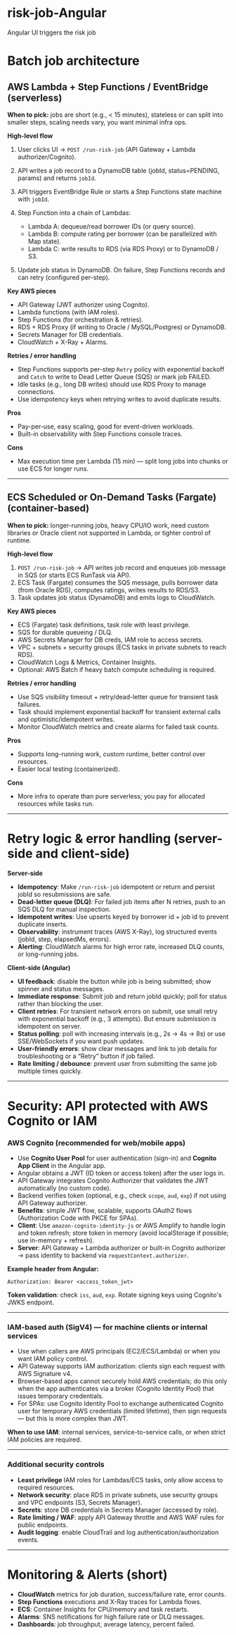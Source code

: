 # risk-job-Angular
Angular UI triggers the risk job

# **Batch job architecture**

## **AWS Lambda + Step Functions / EventBridge** (serverless)

**When to pick:** jobs are short (e.g., < 15 minutes), stateless or can split into smaller steps, scaling needs vary, you want minimal infra ops.

**High-level flow**

1. User clicks UI → `POST /run-risk-job` (API Gateway + Lambda authorizer/Cognito).
2. API writes a job record to a DynamoDB table (jobId, status=PENDING, params) and returns `jobId`.
3. API triggers EventBridge Rule or starts a Step Functions state machine with `jobId`.
4. Step Function into a chain of Lambdas:

   * Lambda A: dequeue/read borrower IDs (or query source).
   * Lambda B: compute rating per borrower (can be parallelized with Map state).
   * Lambda C: write results to RDS (via RDS Proxy) or to DynamoDB / S3.
5. Update job status in DynamoDB. On failure, Step Functions records and can retry (configured per-step).

**Key AWS pieces**

* API Gateway (JWT authorizer using Cognito).
* Lambda functions (with IAM roles).
* Step Functions (for orchestration & retries).
* RDS + RDS Proxy (if writing to Oracle / MySQL/Postgres) or DynamoDB.
* Secrets Manager for DB credentials.
* CloudWatch + X-Ray + Alarms.

**Retries / error handling**

* Step Functions supports per-step `Retry` policy with exponential backoff and `Catch` to write to Dead Letter Queue (SQS) or mark job FAILED.
* Idle tasks (e.g., long DB writes) should use RDS Proxy to manage connections.
* Use idempotency keys when retrying writes to avoid duplicate results.

**Pros**

* Pay-per-use, easy scaling, good for event-driven workloads.
* Built-in observability with Step Functions console traces.

**Cons**

* Max execution time per Lambda (15 min) — split long jobs into chunks or use ECS for longer runs.

---

## **ECS Scheduled or On-Demand Tasks (Fargate)** (container-based)

**When to pick:** longer-running jobs, heavy CPU/IO work, need custom libraries or Oracle client not supported in Lambda, or tighter control of runtime.

**High-level flow**

1. `POST /run-risk-job` → API writes job record and enqueues job message in SQS (or starts ECS RunTask via API).
2. ECS Task (Fargate) consumes the SQS message, pulls borrower data (from Oracle RDS), computes ratings, writes results to RDS/S3.
3. Task updates job status (DynamoDB) and emits logs to CloudWatch.

**Key AWS pieces**

* ECS (Fargate) task definitions, task role with least privilege.
* SQS for durable queueing / DLQ.
* AWS Secrets Manager for DB creds, IAM role to access secrets.
* VPC + subnets + security groups (ECS tasks in private subnets to reach RDS).
* CloudWatch Logs & Metrics, Container Insights.
* Optional: AWS Batch if heavy batch compute scheduling is required.

**Retries / error handling**

* Use SQS visibility timeout + retry/dead-letter queue for transient task failures.
* Task should implement exponential backoff for transient external calls and optimistic/idempotent writes.
* Monitor CloudWatch metrics and create alarms for failed task counts.

**Pros**

* Supports long-running work, custom runtime, better control over resources.
* Easier local testing (containerized).

**Cons**

* More infra to operate than pure serverless; you pay for allocated resources while tasks run.

---

# Retry logic & error handling (server-side and client-side)

**Server-side**

* **Idempotency**: Make `/run-risk-job` idempotent or return and persist jobId so resubmissions are safe.
* **Dead-letter queue (DLQ)**: For failed job items after N retries, push to an SQS DLQ for manual inspection.
* **Idempotent writes**: Use upserts keyed by borrower id + job id to prevent duplicate inserts.
* **Observability**: instrument traces (AWS X-Ray), log structured events (jobId, step, elapsedMs, errors).
* **Alerting**: CloudWatch alarms for high error rate, increased DLQ counts, or long-running jobs.

**Client-side (Angular)**

* **UI feedback**: disable the button while job is being submitted; show spinner and status messages.
* **Immediate response**: Submit job and return jobId quickly; poll for status rather than blocking the user.
* **Client retries**: For transient network errors on submit, use small retry with exponential backoff (e.g., 3 attempts). But ensure submission is idempotent on server.
* **Status polling**: poll with increasing intervals (e.g., 2s → 4s → 8s) or use SSE/WebSockets if you want push updates.
* **User-friendly errors**: show clear messages and link to job details for troubleshooting or a “Retry” button if job failed.
* **Rate limiting / debounce**: prevent user from submitting the same job multiple times quickly.

---

# Security: API protected with AWS Cognito or IAM

### **AWS Cognito (recommended for web/mobile apps)**

* Use **Cognito User Pool** for user authentication (sign-in) and **Cognito App Client** in the Angular app.
* Angular obtains a JWT (ID token or access token) after the user logs in.
* API Gateway integrates Cognito Authorizer that validates the JWT automatically (no custom code).
* Backend verifies token (optional, e.g., check `scope`, `aud`, `exp`) if not using API Gateway authorizer.
* **Benefits**: simple JWT flow, scalable, supports OAuth2 flows (Authorization Code with PKCE for SPAs).
* **Client**: Use `amazon-cognito-identity-js` or AWS Amplify to handle login and token refresh; store token in memory (avoid localStorage if possible; use in-memory + refresh).
* **Server**: API Gateway + Lambda authorizer or built-in Cognito authorizer → pass identity to backend via `requestContext.authorizer`.

**Example header from Angular:**

```
Authorization: Bearer <access_token_jwt>
```

**Token validation**: check `iss`, `aud`, `exp`. Rotate signing keys using Cognito's JWKS endpoint.

---

### **IAM-based auth (SigV4)** — for machine clients or internal services

* Use when callers are AWS principals (EC2/ECS/Lambda) or when you want IAM policy control.
* API Gateway supports IAM authorization: clients sign each request with AWS Signature v4.
* Browser-based apps cannot securely hold AWS credentials; do this only when the app authenticates via a broker (Cognito Identity Pool) that issues temporary credentials.
* For SPAs: use Cognito Identity Pool to exchange authenticated Cognito user for temporary AWS credentials (limited lifetime), then sign requests — but this is more complex than JWT.

**When to use IAM**: internal services, service-to-service calls, or when strict IAM policies are required.

---

### Additional security controls

* **Least privilege** IAM roles for Lambdas/ECS tasks, only allow access to required resources.
* **Network security**: place RDS in private subnets, use security groups and VPC endpoints (S3, Secrets Manager).
* **Secrets**: store DB credentials in Secrets Manager (accessed by role).
* **Rate limiting / WAF**: apply API Gateway throttle and AWS WAF rules for public endpoints.
* **Audit logging**: enable CloudTrail and log authentication/authorization events.

---

# Monitoring & Alerts (short)

* **CloudWatch** metrics for job duration, success/failure rate, error counts.
* **Step Functions** executions and X-Ray traces for Lambda flows.
* **ECS**: Container Insights for CPU/memory and task restarts.
* **Alarms**: SNS notifications for high failure rate or DLQ messages.
* **Dashboards**: job throughput, average latency, percent failed.

